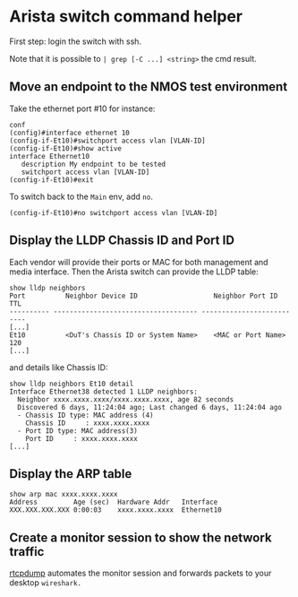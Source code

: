 # Arista switch command helper

First step: login the switch with ssh.

Note that it is possible to `| grep [-C ...] <string>` the cmd result.

## Move an endpoint to the NMOS test environment

Take the ethernet port #10 for instance:

```
conf
(config)#interface ethernet 10
(config-if-Et10)#switchport access vlan [VLAN-ID]
(config-if-Et10)#show active
interface Ethernet10
   description My endpoint to be tested
   switchport access vlan [VLAN-ID]
(config-if-Et10)#exit
```

To switch back to the `Main` env, add `no`.

```
(config-if-Et10)#no switchport access vlan [VLAN-ID]
```

## Display the LLDP Chassis ID and Port ID

Each vendor will provide their ports or MAC for both management and
media interface. Then the Arista switch can provide the LLDP table:

```
show lldp neighbors
Port          Neighbor Device ID                   Neighbor Port ID    TTL
---------- ------------------------------------ ---------------------- ----
[...]
Et10          <DuT's Chassis ID or System Name>    <MAC or Port Name>  120
[...]
```

and details like Chassis ID:

```
show lldp neighbors Et10 detail
Interface Ethernet38 detected 1 LLDP neighbors:
  Neighbor xxxx.xxxx.xxxx/xxxx.xxxx.xxxx, age 82 seconds
  Discovered 6 days, 11:24:04 ago; Last changed 6 days, 11:24:04 ago
  - Chassis ID type: MAC address (4)
    Chassis ID     : xxxx.xxxx.xxxx
  - Port ID type: MAC address(3)
    Port ID     : xxxx.xxxx.xxxx
[...]
```

## Display the ARP table

```
show arp mac xxxx.xxxx.xxxx
Address         Age (sec)  Hardware Addr   Interface
XXX.XXX.XXX.XXX 0:00:03    xxxx.xxxx.xxxx  Ethernet10
```

## Create a monitor session to show the network traffic

[rtcpdump](https://github.com/pkeroulas/st2110-toolkit/blob/master/capture/rtcpdump.sh)
automates the monitor session and forwards packets to your desktop `wireshark.`

